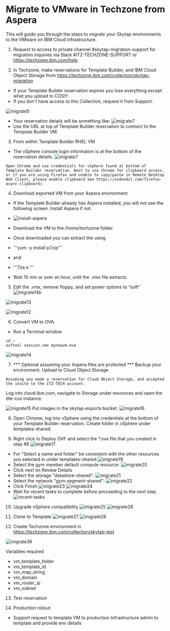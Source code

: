 # Migrate to VMware in Techzone from Aspera

This will guide you through the steps to migrate your Skytap environments to the VMware on IBM Cloud infrastructure.

1. Request to access to private channel #skytap-migration-support for  migration inquiries via Slack #ITZ-TECHZONE-SUPPORT or https://techzone.ibm.com/help

2. In Techzone, make reservations for Template Builder, and IBM Cloud Object Storage from https://techzone.ibm.com/collection/skytap-migration
- If your Template Builder reservation expires you lose everything except what you upload to COS!!!
- If you don't have access to this Collection, request it from Support.

![migrate5](https://github.com/IBM/itz-support-public/blob/main/Skytap/Skytap-Runbooks/Images/skytapmigrate5.png)

- Your reservation details will be something like:
![migrate7](https://github.com/IBM/itz-support-public/blob/main/Skytap/Skytap-Runbooks/Images/skytapmigrate6.png)
- Use the URL at top of Template Builder reservation to connect to the Template Builder VM. 

3. From within Template Builder RHEL VM

- The vSphere console login information is at the bottom of the reservation details.
![migrate7](https://github.com/IBM/itz-support-public/blob/main/Skytap/Skytap-Runbooks/Images/skytapmigrate7.png)

`Open Chrome and use credentials for vSphere found at bottom of Template Builder reservation.
Best to use Chrome for clipboard access, or if you are using Firefox and unable to copy/paste in Remote Desktop Web Client, please enable clipboard See https://sudoedit.com/firefox-async-clipboard/.` 

4. Download exported VM from your Aspera environment
- If the Template Builder already has Aspera installed, you will not see the following screen. Install Aspera if not. 
- ![install-aspera](https://user-images.githubusercontent.com/18425410/201855212-c4c8a934-4d37-4bdb-a722-cc96f2bc2c00.jpg)

- Download the VM to the /home/techzone folder.
- Once downloaded you can extract the using 
- '''yum -y install p7zip'''
- and 
- '''7za e <archive name>'''
- Wait 10 min or over an hour, until the .vmx file extracts.

5. Edit the .vmx, remove floppy, and set power options to “soft”
![migrate14b](https://github.com/IBM/itz-support-public/blob/main/Skytap/Skytap-Runbooks/Images/skytapmigrate14b.png)

![migrate13](https://github.com/IBM/itz-support-public/blob/main/Skytap/Skytap-Runbooks/Images/skytapmigrate13.png)

![migrate12](https://github.com/IBM/itz-support-public/blob/main/Skytap/Skytap-Runbooks/Images/skytapmigrate12.png)

6. Convert VM to OVA.  
- Run a Terminal window
```
cd ~
ovftool session.vmx mynewvm.ova
```
![migrate14](https://github.com/IBM/itz-support-public/blob/main/Skytap/Skytap-Runbooks/Images/skytapmigrate14.png)

7. *** Optional assuming your Aspera files are protected *** Backup your environment.   Upload to Cloud Object Storage

`Assuming you made a reservation for Cloud Object Storage, and accepted the invite to the ITZ-TECH account.`

  Log into cloud.ibm.com, navigate to Storage under resources and open the dte-cos instance.

![migrate15](https://github.com/IBM/itz-support-public/blob/main/Skytap/Skytap-Runbooks/Images/skytapmigrate15.png)
Put images in the skytap-exports bucket.
![migrate16](https://github.com/IBM/itz-support-public/blob/main/Skytap/Skytap-Runbooks/Images/skytapmigrate16.png)

8. Open Chrome, log into vSphere using the credentials at the bottom of your Template Builder reservation.  Create folder in vSphere under templates-shared.  

9. Right click to Deploy OVF and select the *.ova file that you created in step #6
![migrate17](https://github.com/IBM/itz-support-public/blob/main/Skytap/Skytap-Runbooks/Images/skytapmigrate17.png)
- For "Select a name and folder" be consistent with the other resources you selected in under templates-shared
![migrate19](https://github.com/IBM/itz-support-public/blob/main/Skytap/Skytap-Runbooks/Images/skytapmigrate19.png)
- Select the gym member default compute resource:
![migrate20](https://github.com/IBM/itz-support-public/blob/main/Skytap/Skytap-Runbooks/Images/skytapmigrate20.png)
- Click next on Review Details
- Select the storage "datastore-shared":
![migrate21](https://github.com/IBM/itz-support-public/blob/main/Skytap/Skytap-Runbooks/Images/skytapmigrate21.png)
- Select the network "gym-segment-shared":
![migrate22](https://github.com/IBM/itz-support-public/blob/main/Skytap/Skytap-Runbooks/Images/skytapmigrate22.png)
- Click Finish
![migrate23](https://github.com/IBM/itz-support-public/blob/main/Skytap/Skytap-Runbooks/Images/skytapmigrate23.png)
![migrate24](https://github.com/IBM/itz-support-public/blob/main/Skytap/Skytap-Runbooks/Images/skytapmigrate24.png)
- Wait for recent tasks to complete before proceeding to the next step
![recent-tasks](https://user-images.githubusercontent.com/18425410/201935029-73647d6d-4554-4c5f-b6ca-da16feaa4d04.jpg)

10. Upgrade vSphere compatibility
![migrate25](https://github.com/IBM/itz-support-public/blob/main/Skytap/Skytap-Runbooks/Images/skytapmigrate25.png)
![migrate26](https://github.com/IBM/itz-support-public/blob/main/Skytap/Skytap-Runbooks/Images/skytapmigrate26.png)


11. Clone to Template
![migrate27](https://github.com/IBM/itz-support-public/blob/main/Skytap/Skytap-Runbooks/Images/skytapmigrate27.png)
![migrate28](https://github.com/IBM/itz-support-public/blob/main/Skytap/Skytap-Runbooks/Images/skytapmigrate28.png)

12. Create Techzone environment in https://techzone.ibm.com/collection/skytap-test

![migrate36](https://github.com/IBM/itz-support-public/blob/main/Skytap/Skytap-Runbooks/Images/skytapmigrate36.png)


Variables required
- vm_template_folder
- vm_template_id
- vm_map_string
- vm_domain
- vm_router_ip
- vm_subnet

13. Test reservation

14. Production rollout
- Support request to template VM to production
Infrastructure admin to template and provide env details


